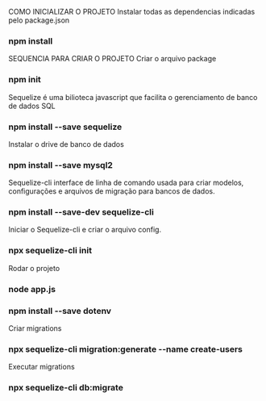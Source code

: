 COMO INICIALIZAR O PROJETO 
Instalar todas as dependencias indicadas pelo package.json
### npm install

SEQUENCIA PARA CRIAR O PROJETO
Criar o arquivo package
### npm init

Sequelize é uma bilioteca javascript que facilita o gerenciamento de banco de dados  SQL
### npm install --save sequelize

Instalar o drive de banco de dados
### npm install --save mysql2

Sequelize-cli interface de linha de comando usada para criar modelos, configurações e arquivos de migração para bancos de dados.
### npm install --save-dev sequelize-cli

Iniciar o Sequelize-cli e criar o arquivo config.
### npx sequelize-cli init

Rodar o projeto
### node app.js

### npm install --save dotenv

Criar migrations
### npx sequelize-cli migration:generate --name create-users

Executar migrations
### npx sequelize-cli db:migrate  
